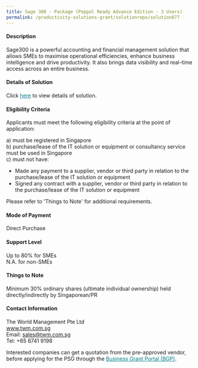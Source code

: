 ```yaml
---
title: Sage 300 - Package (Peppol Ready Advance Edition - 3 Users) 
permalink: /productivity-solutions-grant/solutionrepo/solution877
---
```


#### Description

Sage300 is a powerful accounting and financial management solution that allows SMEs to maximise operational efficiencies, enhance business intelligence and drive productivity. It also brings data visibility and real-time access across an entire business.

#### Details of Solution

Click <a href='https://govassist.gobusiness.gov.sg/images/psg/The_World_Management-SAGE_Annex_3_Part_3.pdf' style='color:#037e8a'>here</a> to view details of solution.

#### Eligibility Criteria

Applicants must meet the following eligibility criteria at the point of application:

a) must be registered in Singapore <br>
b) purchase/lease of the IT solution or equipment or consultancy service must be used in Singapore <br>
c) must not have:
- Made any payment to a supplier, vendor or third party in relation to the purchase/lease of the IT solution or equipment
- Signed any contract with a supplier, vendor or third party in relation to the purchase/lease of the IT solution or equipment

Please refer to 'Things to Note' for additional requirements.

#### Mode of Payment
Direct Purchase

#### Support Level
Up to 80% for SMEs <br>
N.A. for non-SMEs

#### Things to Note
Minimum 30% ordinary shares (ultimate individual ownership) held directly/indirectly by Singaporean/PR

#### Contact Information
The World Management Pte Ltd<br>www.twm.com.sg<br>Email: sales@twm.com.sg<br>Tel: +65 6741 9198

Interested companies can get a quotation from the pre-approved vendor, before applying for the PSG through the <a target='_blank' style='color:#037e8a' href='https://www.businessgrants.gov.sg/'>Business Grant Portal (BGP)</a>.
